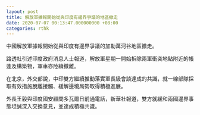 ```yaml
---
layout: post
title: 解放軍據報開始從與印度有邊界爭議的地區撤走
date: 2020-07-07 00:13:47.000000000 +08:00
categories: rthk
---
```


中國解放軍據報開始從與印度有邊界爭議的加勒萬河谷地區撤走。

路透社引述印度政府消息人士報道，解放軍星期一開始拆除兩軍衝突地點附近的帳蓬及構築物，軍車亦陸續撤離。

在北京，外交部說，中印雙方繼續推動落實軍長級會談達成的共識，就一線部隊採取有效措施脫離接觸、緩解邊境局勢取得積極進展。

外長王毅與印度國安顧問多瓦爾日前通電話，新華社報道，雙方就緩和兩國邊界事態坦誠深入交換意見，並達成積極共識。
